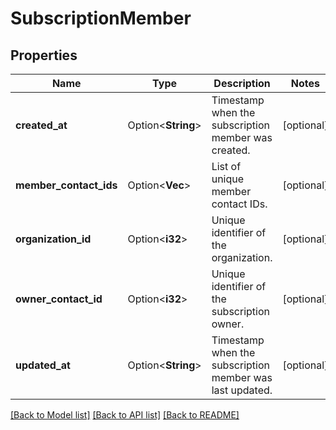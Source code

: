 # SubscriptionMember

## Properties

Name | Type | Description | Notes
------------ | ------------- | ------------- | -------------
**created_at** | Option<**String**> | Timestamp when the subscription member was created. | [optional]
**member_contact_ids** | Option<**Vec<i32>**> | List of unique member contact IDs. | [optional]
**organization_id** | Option<**i32**> | Unique identifier of the organization. | [optional]
**owner_contact_id** | Option<**i32**> | Unique identifier of the subscription owner. | [optional]
**updated_at** | Option<**String**> | Timestamp when the subscription member was last updated. | [optional]

[[Back to Model list]](../README.md#documentation-for-models) [[Back to API list]](../README.md#documentation-for-api-endpoints) [[Back to README]](../README.md)


